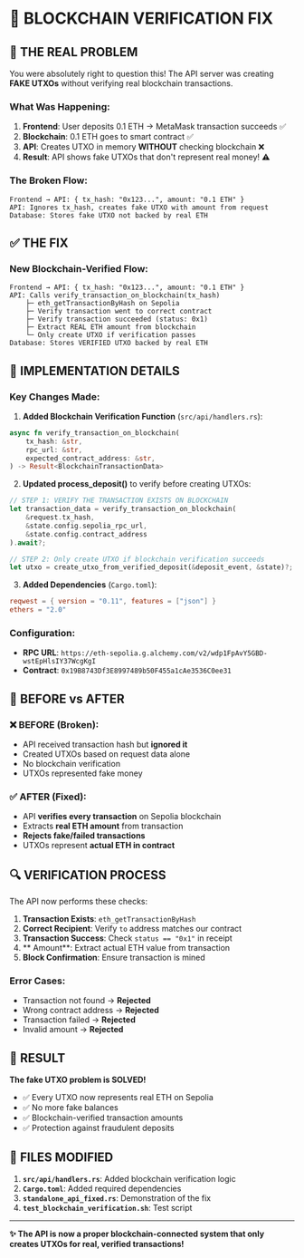# 🔐 BLOCKCHAIN VERIFICATION FIX

## 🚨 THE REAL PROBLEM

You were absolutely right to question this! The API server was creating **FAKE UTXOs** without verifying real blockchain transactions.

### What Was Happening:
1. **Frontend**: User deposits 0.1 ETH → MetaMask transaction succeeds ✅
2. **Blockchain**: 0.1 ETH goes to smart contract ✅
3. **API**: Creates UTXO in memory **WITHOUT** checking blockchain ❌
4. **Result**: API shows fake UTXOs that don't represent real money! ⚠️

### The Broken Flow:
```
Frontend → API: { tx_hash: "0x123...", amount: "0.1 ETH" }
API: Ignores tx_hash, creates fake UTXO with amount from request
Database: Stores fake UTXO not backed by real ETH
```

## ✅ THE FIX

### New Blockchain-Verified Flow:
```
Frontend → API: { tx_hash: "0x123...", amount: "0.1 ETH" }
API: Calls verify_transaction_on_blockchain(tx_hash)
    ├─ eth_getTransactionByHash on Sepolia
    ├─ Verify transaction went to correct contract
    ├─ Verify transaction succeeded (status: 0x1)
    ├─ Extract REAL ETH amount from blockchain
    └─ Only create UTXO if verification passes
Database: Stores VERIFIED UTXO backed by real ETH
```

## 🔧 IMPLEMENTATION DETAILS

### Key Changes Made:

1. **Added Blockchain Verification Function** (`src/api/handlers.rs`):
```rust
async fn verify_transaction_on_blockchain(
    tx_hash: &str,
    rpc_url: &str,
    expected_contract_address: &str,
) -> Result<BlockchainTransactionData>
```

2. **Updated process_deposit()** to verify before creating UTXOs:
```rust
// STEP 1: VERIFY THE TRANSACTION EXISTS ON BLOCKCHAIN
let transaction_data = verify_transaction_on_blockchain(
    &request.tx_hash,
    &state.config.sepolia_rpc_url,
    &state.config.contract_address
).await?;

// STEP 2: Only create UTXO if blockchain verification succeeds
let utxo = create_utxo_from_verified_deposit(&deposit_event, &state)?;
```

3. **Added Dependencies** (`Cargo.toml`):
```toml
reqwest = { version = "0.11", features = ["json"] }
ethers = "2.0"
```

### Configuration:
- **RPC URL**: `https://eth-sepolia.g.alchemy.com/v2/wdp1FpAvY5GBD-wstEpHlsIY37WcgKgI`
- **Contract**: `0x19B8743Df3E8997489b50F455a1cAe3536C0ee31`

## 🎯 BEFORE vs AFTER

### ❌ BEFORE (Broken):
- API received transaction hash but **ignored it**
- Created UTXOs based on request data alone
- No blockchain verification
- UTXOs represented fake money

### ✅ AFTER (Fixed):
- API **verifies every transaction** on Sepolia blockchain
- Extracts **real ETH amount** from transaction
- **Rejects fake/failed transactions**
- UTXOs represent **actual ETH in contract**

## 🔍 VERIFICATION PROCESS

The API now performs these checks:

1. **Transaction Exists**: `eth_getTransactionByHash`
2. **Correct Recipient**: Verify `to` address matches our contract
3. **Transaction Success**: Check `status == "0x1"` in receipt
4. ** Amount**: Extract actual ETH value from transaction
5. **Block Confirmation**: Ensure transaction is mined

### Error Cases:
- Transaction not found → **Rejected**
- Wrong contract address → **Rejected**
- Transaction failed → **Rejected**
- Invalid amount → **Rejected**

## 🚀 RESULT

**The fake UTXO problem is SOLVED!**

- ✅ Every UTXO now represents real ETH on Sepolia
- ✅ No more fake balances
- ✅ Blockchain-verified transaction amounts
- ✅ Protection against fraudulent deposits

## 📁 FILES MODIFIED

1. **`src/api/handlers.rs`**: Added blockchain verification logic
2. **`Cargo.toml`**: Added required dependencies
3. **`standalone_api_fixed.rs`**: Demonstration of the fix
4. **`test_blockchain_verification.sh`**: Test script

---

**✨ The API is now a proper blockchain-connected system that only creates UTXOs for real, verified transactions!**